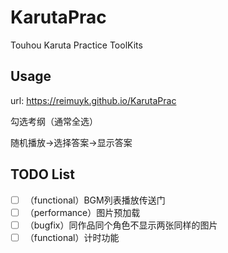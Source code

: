 # KarutaPrac
Touhou Karuta Practice ToolKits

## Usage

url: https://reimuyk.github.io/KarutaPrac

勾选考纲（通常全选）

随机播放->选择答案->显示答案

## TODO List

- [ ] （functional）BGM列表播放传送门
- [ ] （performance）图片预加载
- [ ] （bugfix）同作品同个角色不显示两张同样的图片
- [ ] （functional）计时功能